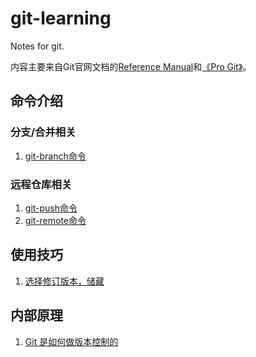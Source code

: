 # git-learning
Notes for git.

内容主要来自Git官网文档的[Reference Manual][1]和[《Pro Git》][2]。

## 命令介绍

### 分支/合并相关

1. [git-branch命令][3]

### 远程仓库相关
1. [git-push命令][4]
2. [git-remote命令][5]

## 使用技巧

1. [选择修订版本，储藏][6]

## 内部原理

1. [Git 是如何做版本控制的][7]


  [1]: https://git-scm.com/docs
  [2]: https://git-scm.com/book/zh/v2
  [3]: https://github.com/tank0317/git-learning/issues/2
  [4]: https://github.com/tank0317/git-learning/issues/3
  [5]: https://github.com/tank0317/git-learning/issues/4
  [6]: https://github.com/tank0317/git-learning/issues/1
  [7]: https://github.com/tank0317/git-learning/issues/5
